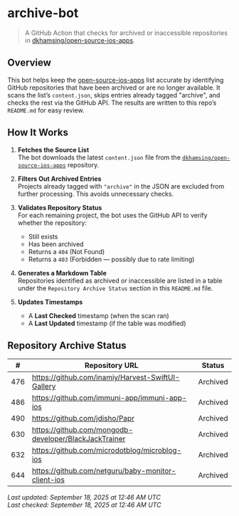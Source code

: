 # archive-bot

> A GitHub Action that checks for archived or inaccessible repositories in [dkhamsing/open-source-ios-apps](https://github.com/dkhamsing/open-source-ios-apps).

## Overview

This bot helps keep the [open-source-ios-apps](https://github.com/dkhamsing/open-source-ios-apps) list accurate by identifying GitHub repositories that have been archived or are no longer available. It scans the list’s `content.json`, skips entries already tagged "archive", and checks the rest via the GitHub API. The results are written to this repo’s `README.md` for easy review.


## How It Works

1. **Fetches the Source List**  
   The bot downloads the latest `content.json` file from the [`dkhamsing/open-source-ios-apps`](https://github.com/dkhamsing/open-source-ios-apps) repository.

2. **Filters Out Archived Entries**  
   Projects already tagged with `"archive"` in the JSON are excluded from further processing. This avoids unnecessary checks.

3. **Validates Repository Status**  
   For each remaining project, the bot uses the GitHub API to verify whether the repository:
   - Still exists
   - Has been archived
   - Returns a `404` (Not Found)
   - Returns a `403` (Forbidden — possibly due to rate limiting)

4. **Generates a Markdown Table**  
   Repositories identified as archived or inaccessible are listed in a table under the `Repository Archive Status` section in this `README.md` file.

5. **Updates Timestamps**  
   - A **Last Checked** timestamp (when the scan ran)
   - A **Last Updated** timestamp (if the table was modified)


## Repository Archive Status

| # | Repository URL | Status |
|---|----------------|--------|
| 476 | https://github.com/inamiy/Harvest-SwiftUI-Gallery | Archived |
| 486 | https://github.com/immuni-app/immuni-app-ios | Archived |
| 490 | https://github.com/jdisho/Papr | Archived |
| 630 | https://github.com/mongodb-developer/BlackJackTrainer | Archived |
| 632 | https://github.com/microdotblog/microblog-ios | Archived |
| 644 | https://github.com/netguru/baby-monitor-client-ios | Archived |

*Last updated: September 18, 2025 at 12:46 AM UTC*  
*Last checked: September 18, 2025 at 12:46 AM UTC*